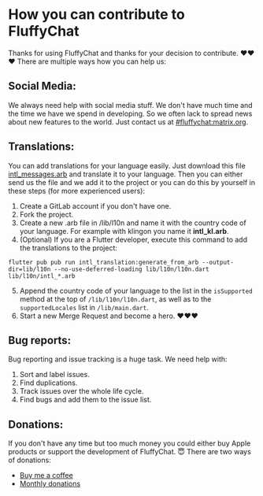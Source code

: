 # How you can contribute to FluffyChat

Thanks for using FluffyChat and thanks for your decision to contribute. ❤❤❤ There are multiple ways how you can help us:

## Social Media:
We always need help with social media stuff. We don't have much time and the time we have we spend in developing. So we often lack to spread news about new features to the world.
Just contact us at [#fluffychat:matrix.org](https://matrix.to/#/#fluffychat:matrix.org).

## Translations:
You can add translations for your language easily. Just download this file [intl_messages.arb](https://gitlab.com/ChristianPauly/fluffychat-flutter/-/raw/master/lib/l10n/intl_messages.arb) and translate it to your language. Then you can either send us the file and we add it to the project or you can do this by yourself in these steps (for more experienced users):

1. Create a GitLab account if you don't have one.
2. Fork the project.
3. Create a new .arb file in /lib/l10n and name it with the country code of your language. For example with klingon you name it **intl_kl.arb**.
4. (Optional) If you are a Flutter developer, execute this command to add the translations to the project:
```
flutter pub pub run intl_translation:generate_from_arb --output-dir=lib/l10n --no-use-deferred-loading lib/l10n/l10n.dart lib/l10n/intl_*.arb
```
5. Append the country code of your language to the list in the `isSupported` method at the top of `/lib/l10n/l10n.dart`, as well as to the `supportedLocales` list in `/lib/main.dart`.
6. Start a new Merge Request and become a hero. ❤❤❤

## Bug reports:
Bug reporting and issue tracking is a huge task. We need help with:
1. Sort and label issues.
2. Find duplications.
3. Track issues over the whole life cycle.
4. Find bugs and add them to the issue list.

## Donations:
If you don't have any time but too much money you could either buy Apple products or support the development of FluffyChat. 😇 There are two ways of donations:
- [Buy me a coffee](https://ko-fi.com/krille)
- [Monthly donations](https://liberapay.com/Krille)
